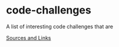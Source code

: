 # code-challenges
A list of interesting code challenges that are 

[Sources and Links](/resources.md)
